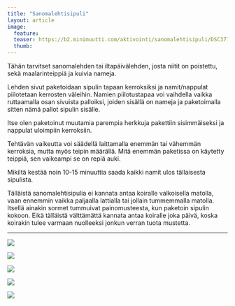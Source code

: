```yaml
---
title: "Sanomalehtisipuli"
layout: article
image:
  feature:
  teaser: https://b2.minimuutti.com/aktivointi/sanomalehtisipuli/DSC37764-245px.jpg
  thumb:
---
```


Tähän tarvitset sanomalehden tai iltapäivälehden, josta niitit on poistettu, sekä maalarinteippiä ja kuivia nameja.

Lehden sivut paketoidaan sipulin tapaan kerroksiksi ja namit/nappulat piilotetaan kerrosten väleihin. Namien piilotustapaa voi vaihdella vaikka ruttaamalla osan sivuista palloiksi, joiden sisällä on nameja ja paketoimalla sitten nämä pallot sipulin sisälle.

Itse olen paketoinut muutamia parempia herkkuja pakettiin sisimmäiseksi ja nappulat uloimpiin kerroksiin. 

Tehtävän vaikeutta voi säädellä laittamalla enemmän tai vähemmän kerroksia, mutta myös teipin määrällä. Mitä enemmän paketissa on käytetty teippiä, sen vaikeampi se on repiä auki.

Mikiltä kestää noin 10-15 minuuttia saada kaikki namit ulos tällaisesta sipulista.

Tälläistä sanomalehtisipulia ei kannata antaa koiralle valkoisella matolla, vaan ennemmin vaikka paljaalla lattialla tai jollain tummemmalla matolla. Itsellä ainakin sormet tummuivat painomusteesta, kun paketoin sipulin kokoon. Eikä tälläistä välttämättä kannata antaa koiralle joka päivä, koska koirakin tulee varmaan nuolleeksi jonkun verran tuota mustetta.

---

![](https://b2.minimuutti.com/aktivointi/sanomalehtisipuli/DSC37686-800px.jpg)

![](https://b2.minimuutti.com/aktivointi/sanomalehtisipuli/DSC37688-800px.jpg)

![](https://b2.minimuutti.com/aktivointi/sanomalehtisipuli/DSC37787-800px.jpg)

![](https://b2.minimuutti.com/aktivointi/sanomalehtisipuli/DSC37764-800px.jpg)

![](https://b2.minimuutti.com/aktivointi/sanomalehtisipuli/DSC37824-800px.jpg)
